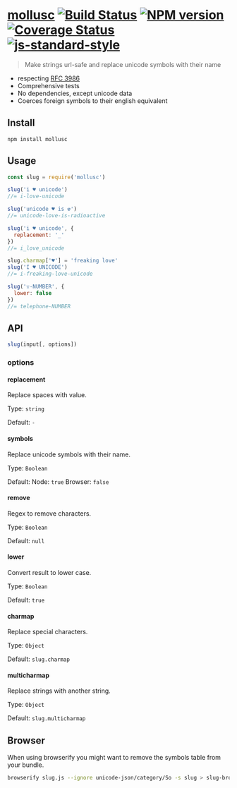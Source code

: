 # [mollusc](https://github.com/Zertz/mollusc) [![Build Status](https://travis-ci.org/Zertz/mollusc.svg?branch=master)](https://travis-ci.org/Zertz/mollusc) [![NPM version](https://badge.fury.io/js/mollusc.png)](http://badge.fury.io/js/mollusc) [![Coverage Status](https://coveralls.io/repos/github/Zertz/mollusc/badge.svg?branch=master)](https://coveralls.io/github/Zertz/mollusc?branch=master) [![js-standard-style](https://img.shields.io/badge/code%20style-standard-brightgreen.svg?style=flat)](https://github.com/feross/standard)

> Make strings url-safe and replace unicode symbols with their name

- respecting [RFC 3986](https://tools.ietf.org/html/rfc3986)
- Comprehensive tests
- No dependencies, except unicode data
- Coerces foreign symbols to their english equivalent

## Install

```
npm install mollusc
```

## Usage

```js
const slug = require('mollusc')

slug('i ♥ unicode')
//= i-love-unicode

slug('unicode ♥ is ☢')
//= unicode-love-is-radioactive

slug('i ♥ unicode', {
  replacement: '_'
})
//= i_love_unicode

slug.charmap['♥'] = 'freaking love'
slug('I ♥ UNICODE')
//= i-freaking-love-unicode

slug('☏-NUMBER', {
  lower: false
})
//= telephone-NUMBER
```

## API

```js
slug(input[, options])
```

### options

#### replacement

Replace spaces with value.

Type: `string`

Default: `-`

#### symbols

Replace unicode symbols with their name.

Type: `Boolean`

Default:
Node: `true`
Browser: `false`

#### remove

Regex to remove characters.

Type: `Boolean`

Default: `null`

#### lower

Convert result to lower case.

Type: `Boolean`

Default: `true`

#### charmap

Replace special characters.

Type: `Object`

Default: `slug.charmap`

#### multicharmap

Replace strings with another string.

Type: `Object`

Default: `slug.multicharmap`

## Browser

When using browserify you might want to remove the symbols table from your bundle.

```bash
browserify slug.js --ignore unicode-json/category/So -s slug > slug-browser.js
```
